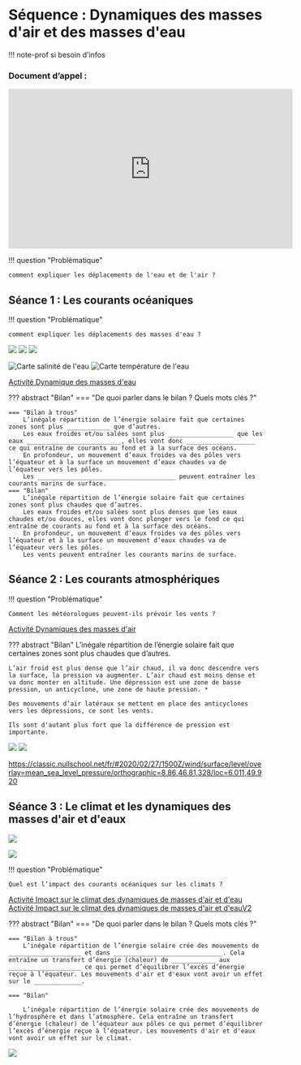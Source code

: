 # Séquence : Dynamiques des masses d'air et des masses d'eau 

!!! note-prof
    si besoin d'infos

### Document d’appel :

[](https://www.youtube.com/watch?v=iMmBUm0HiMg)

<iframe width="560" height="315" src="https://www.youtube-nocookie.com/embed/iMmBUm0HiMg?si=J3n3Zvtl9WxpEgsl" title="YouTube video player" frameborder="0" allow="accelerometer; autoplay; clipboard-write; encrypted-media; gyroscope; picture-in-picture; web-share" allowfullscreen></iframe>



!!! question "Problématique"

    comment expliquer les déplacements de l'eau et de l'air ?

## Séance 1 : Les courants océaniques

!!! question "Problématique"

    comment expliquer les déplacements des masses d'eau ?

![](Pictures/sillageBateau.png)
![](Pictures/carteMouvOceans.jpg)
![](Pictures/carteMouvOceansVents.png)

![Carte salinité de l'eau](Pictures/saliniteOceans.gif)
![Carte température de l'eau](Pictures/tempOceans.png)

[Activité Dynamique des masses d'eau](../dynEau)


??? abstract "Bilan"
    === "De quoi parler dans le bilan ? Quels mots clés ?"

    === "Bilan à trous"
        L’inégale répartition de l’énergie solaire fait que certaines zones sont plus ____________ que d’autres.
        Les eaux froides et/ou salées sont plus __________________ que les eaux __________________________, elles vont donc ___________________ ce qui entraîne de courants au fond et à la surface des océans.
        En profondeur, un mouvement d’eaux froides va des pôles vers l’équateur et à la surface un mouvement d’eaux chaudes va de l’équateur vers les pôles. 
        Les ______________________________________ peuvent entraîner les courants marins de surface.
    === "Bilan"
        L’inégale répartition de l’énergie solaire fait que certaines zones sont plus chaudes que d’autres.
        Les eaux froides et/ou salées sont plus denses que les eaux chaudes et/ou douces, elles vont donc plonger vers le fond ce qui entraîne de courants au fond et à la surface des océans.
        En profondeur, un mouvement d’eaux froides va des pôles vers l’équateur et à la surface un mouvement d’eaux chaudes va de l’équateur vers les pôles. 
        Les vents peuvent entraîner les courants marins de surface.


## Séance 2 : Les courants atmosphériques

!!! question "Problématique"

    Comment les météorologues peuvent-ils prévoir les vents ?

[Activité Dynamiques des masses d'air](../dynAir)

??? abstract "Bilan"
    L’inégale répartition de l’énergie solaire fait que certaines zones sont plus chaudes que d’autres.

    L’air froid est plus dense que l’air chaud, il va donc descendre vers la surface, la pression va augmenter. L’air chaud est moins dense et va donc monter en altitude. Une dépression est une zone de basse pression, un anticyclone, une zone de haute pression. *
    
    Des mouvements d’air latéraux se mettent en place des anticyclones vers les dépressions, ce sont les vents. 
    
    Ils sont d'autant plus fort que la différence de pression est importante.

![](Pictures/celluleCOnvection.png)
![](Pictures/globeCellulesConvections.png)

https://classic.nullschool.net/fr/#2020/02/27/1500Z/wind/surface/level/overlay=mean_sea_level_pressure/orthographic=8.86,46.81,328/loc=6.011,49.920

## Séance 3 : Le climat et les dynamiques des masses d'air et d'eaux

![](Pictures/articleFroidQuebec.png)

![](Pictures/carteMontrealParis.png)

!!! question "Problématique"

    Quel est l’impact des courants océaniques sur les climats ?

[Activité Impact sur le climat des dynamiques de masses d'air et d'eau](../courantsClimat)
[Activité Impact sur le climat des dynamiques de masses d'air et d'eauV2](../courantsClimatV2)


??? abstract "Bilan"
    === "De quoi parler dans le bilan ? Quels mots clés ?"

    === "Bilan à trous"
        L’inégale répartition de l’énergie solaire crée des mouvements de ____________________ et dans ______________________________. Cela entraîne un transfert d’énergie (chaleur) de ____________ aux ____________________ ce qui permet d’équilibrer l’excès d’énergie reçue à l’équateur. Les mouvements d'air et d'eaux vont avoir un effet sur le _____________. 

    === "Bilan"

        L’inégale répartition de l’énergie solaire crée des mouvements de l’hydrosphère et dans l’atmosphère. Cela entraîne un transfert d’énergie (chaleur) de l’équateur aux pôles ce qui permet d’équilibrer l’excès d’énergie reçue à l’équateur. Les mouvements d'air et d'eaux vont avoir un effet sur le climat. 

![](Pictures/carteGulfStream.png)
